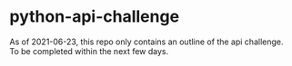 # python-api-challenge

As of 2021-06-23, this repo only contains an outline of the api challenge.  
To be completed within the next few days.  
